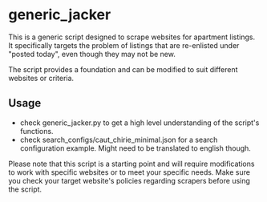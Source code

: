 # generic_jacker

This is a generic script designed to scrape websites for apartment listings. It specifically targets the problem of listings that are re-enlisted under "posted today", even though they may not be new.

The script provides a foundation and can be modified to suit different websites or criteria.

## Usage

- check generic_jacker.py to get a high level understanding of the script's functions. 
- check search_configs/caut_chirie_minimal.json for a search configuration example. Might need to be translated to english though.

Please note that this script is a starting point and will require modifications to work with specific websites or to meet your specific needs. Make sure you check your target website's policies regarding scrapers before using the script.
